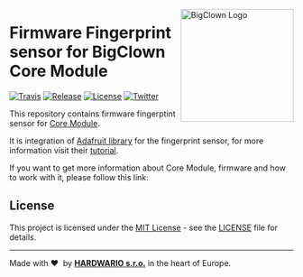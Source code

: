 <a href="https://www.bigclown.com/"><img src="https://www.hardwario.com/ci/assets/hw-logo.svg" width="200" alt="BigClown Logo" align="right"></a>

# Firmware Fingerprint sensor for BigClown Core Module

[![Travis](https://img.shields.io/travis/bigclownlabs/bcf-skeleton/master.svg)](https://travis-ci.org/bigclownlabs/bcf-skeleton)
[![Release](https://img.shields.io/github/release/bigclownlabs/bcf-skeleton.svg)](https://github.com/bigclownlabs/bcf-skeleton/releases)
[![License](https://img.shields.io/github/license/bigclownlabs/bcf-skeleton.svg)](https://github.com/bigclownlabs/bcf-skeleton/blob/master/LICENSE)
[![Twitter](https://img.shields.io/twitter/follow/BigClownLabs.svg?style=social&label=Follow)](https://twitter.com/BigClownLabs)

This repository contains firmware fingerptint sensor for [Core Module](https://shop.bigclown.com/core-module).

It is integration of [Adafruit library](https://github.com/adafruit/Adafruit-Fingerprint-Sensor-Library) for the fingerprint sensor, for more information visit their [tutorial](https://learn.adafruit.com/adafruit-optical-fingerprint-sensor?view=all).

If you want to get more information about Core Module, firmware and how to work with it, please follow this link:

## License

This project is licensed under the [MIT License](https://opensource.org/licenses/MIT/) - see the [LICENSE](LICENSE) file for details.

---

Made with &#x2764;&nbsp; by [**HARDWARIO s.r.o.**](https://www.hardwario.com/) in the heart of Europe.
